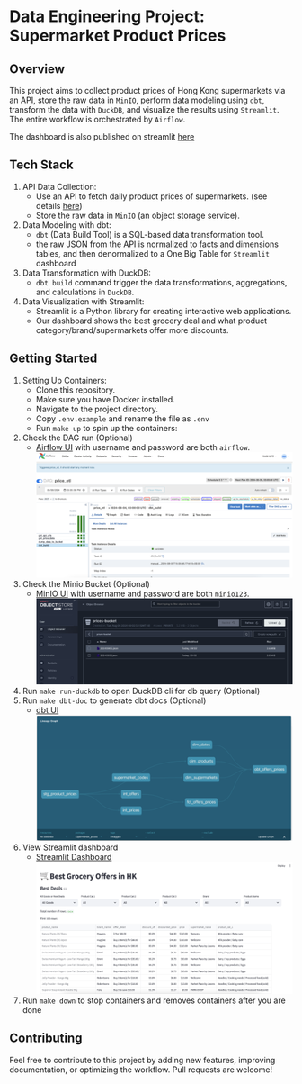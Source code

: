 # Data Engineering Project: Supermarket Product Prices
## Overview
This project aims to collect product prices of Hong Kong supermarkets via an API, store the raw data in `MinIO`, perform data modeling using `dbt`, transform the data with `DuckDB`, and visualize the results using `Streamlit`. The entire workflow is orchestrated by `Airflow`.

The dashboard is also published on streamlit [here](https://hk-supermarket-prices.streamlit.app/)

## Tech Stack
1. API Data Collection:
    - Use an API to fetch daily product prices of supermarkets. (see details [here](https://data.gov.hk/en-data/dataset/cc-pricewatch-pricewatch))
    - Store the raw data in `MinIO` (an object storage service).
1. Data Modeling with dbt:
    - `dbt` (Data Build Tool) is a SQL-based data transformation tool.
    - the raw JSON from the API is normalized to facts and dimensions tables, and then denormalized to a One Big Table for `Streamlit` dashboard
1. Data Transformation with DuckDB:
    - `dbt build` command trigger the data transformations, aggregations, and calculations in `DuckDB`.
1. Data Visualization with Streamlit:
    - Streamlit is a Python library for creating interactive web applications.
    - Our dashboard shows the best grocery deal and what product category/brand/supermarkets offer more discounts.

## Getting Started
1. Setting Up Containers:
    - Clone this repository.
    - Make sure you have Docker installed.
    - Navigate to the project directory.
    - Copy `.env.example` and rename the file as `.env`
    - Run `make up` to spin up the containers:
1. Check the DAG run (Optional)
    -  [Airflow UI](http:localhost:8000) with username and password are both `airflow`.
    ![alt airflow-ui](https://github.com/jerryloyn/data-stack-supermarket-prices/blob/master/assets/airflow_screenshot.png?raw=true)
1. Check the Minio Bucket (Optional)
    -  [MinIO UI](http:localhost:9000) with username and password are both `minio123`.
    ![alt minio-ui](https://github.com/jerryloyn/data-stack-supermarket-prices/blob/master/assets/minio_screenshot.png?raw=true)
1. Run `make run-duckdb` to open DuckDB cli for db query (Optional)
1. Run `make dbt-doc` to generate dbt docs (Optional)
    - [dbt UI](http:localhost:8080)
    ![alt dbt-lineage](https://github.com/jerryloyn/data-stack-supermarket-prices/blob/master/assets/dbt_lineage_screenshot.png?raw=true)
1. View Streamlit dashboard
    - [Streamlit Dashboard](http://localhost:8501)
    ![alt streamlit](https://github.com/jerryloyn/data-stack-supermarket-prices/blob/master/assets/streamlit_screenshot.png?raw=true)
1. Run `make down` to stop containers and removes containers after you are done

## Contributing
Feel free to contribute to this project by adding new features, improving documentation, or optimizing the workflow. Pull requests are welcome!